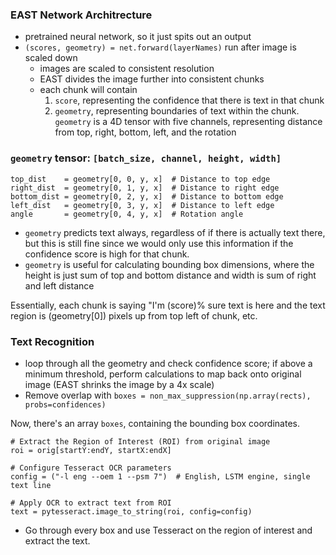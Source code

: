 ### EAST Network Architrecture
- pretrained neural network, so it just spits out an output
- `(scores, geometry) = net.forward(layerNames)` run after image is scaled down
    - images are scaled to consistent resolution
    - EAST divides the image further into consistent chunks
    - each chunk will contain
        1)  `score`, representing the confidence that there is text in that chunk
        2) `geometry`, representing boundaries of text within the chunk. `geometry` is a 4D tensor with five channels, representing distance from top, right, bottom, left, and the rotation



### `geometry` tensor: `[batch_size, channel, height, width]`
```
top_dist    = geometry[0, 0, y, x]  # Distance to top edge
right_dist  = geometry[0, 1, y, x]  # Distance to right edge  
bottom_dist = geometry[0, 2, y, x]  # Distance to bottom edge
left_dist   = geometry[0, 3, y, x]  # Distance to left edge
angle       = geometry[0, 4, y, x]  # Rotation angle
```

- `geometry` predicts text always, regardless of if there is actually text there, but this is still fine since we would only use this information if the confidence score is high for that chunk.
- `geometry` is useful for calculating bounding box dimensions, where the height is just sum of top and bottom distance and width is sum of right and left distance

Essentially, each chunk is saying "I'm (score)% sure text is here and the text region is (geometry[0]) pixels up from top left of chunk, etc. 

### Text Recognition
- loop through all the geometry and check confidence score; if above a minimum threshold, perform calculations to map back onto original image (EAST shrinks the image by a 4x scale)
- Remove overlap with `boxes = non_max_suppression(np.array(rects), probs=confidences)`

Now, there's an array `boxes`, containing the bounding box coordinates.
```
# Extract the Region of Interest (ROI) from original image
roi = orig[startY:endY, startX:endX]

# Configure Tesseract OCR parameters
config = ("-l eng --oem 1 --psm 7")  # English, LSTM engine, single text line

# Apply OCR to extract text from ROI
text = pytesseract.image_to_string(roi, config=config)
```
- Go through every box and use Tesseract on the region of interest and extract the text.